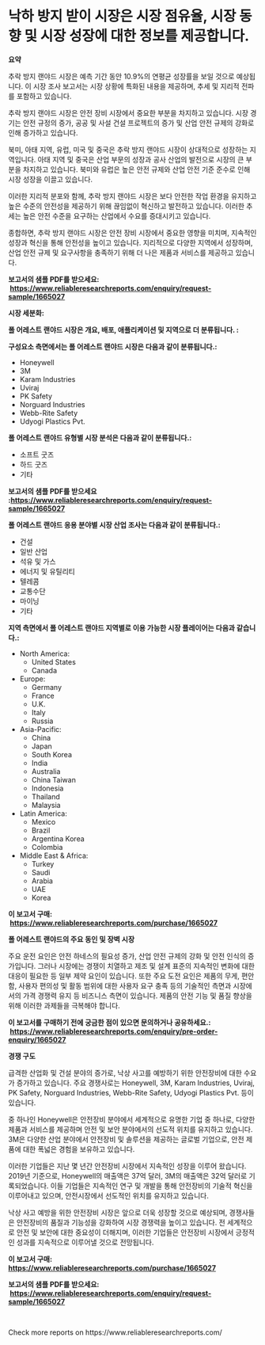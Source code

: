 <p><h1>낙하 방지 받이 시장은 시장 점유율, 시장 동향 및 시장 성장에 대한 정보를 제공합니다.</h1></p><p><strong>요약</strong></p>
<p><p>추락 방지 랜야드 시장은 예측 기간 동안 10.9%의 연평균 성장률을 보일 것으로 예상됩니다. 이 시장 조사 보고서는 시장 상황에 특화된 내용을 제공하며, 추세 및 지리적 전파를 포함하고 있습니다.</p><p>추락 방지 랜야드 시장은 안전 장비 시장에서 중요한 부분을 차지하고 있습니다. 시장 경기는 안전 규정의 증가, 공공 및 사설 건설 프로젝트의 증가 및 산업 안전 규제의 강화로 인해 증가하고 있습니다.</p><p>북미, 아태 지역, 유럽, 미국 및 중국은 추락 방지 랜야드 시장이 상대적으로 성장하는 지역입니다. 아태 지역 및 중국은 산업 부문의 성장과 공사 산업의 발전으로 시장의 큰 부분을 차지하고 있습니다. 북미와 유럽은 높은 안전 규제와 산업 안전 기준 준수로 인해 시장 성장을 이끌고 있습니다.</p><p>이러한 지리적 분포와 함께, 추락 방지 랜야드 시장은 보다 안전한 작업 환경을 유지하고 높은 수준의 안전성을 제공하기 위해 끊임없이 혁신하고 발전하고 있습니다. 이러한 추세는 높은 안전 수준을 요구하는 산업에서 수요를 증대시키고 있습니다.</p><p>종합하면, 추락 방지 랜야드 시장은 안전 장비 시장에서 중요한 영향을 미치며, 지속적인 성장과 혁신을 통해 안전성을 높이고 있습니다. 지리적으로 다양한 지역에서 성장하며, 산업 안전 규제 및 요구사항을 충족하기 위해 더 나은 제품과 서비스를 제공하고 있습니다.</p></p>
<p><strong>보고서의 샘플 PDF를 받으세요: &nbsp;<a href="https://www.reliableresearchreports.com/enquiry/request-sample/1665027">https://www.reliableresearchreports.com/enquiry/request-sample/1665027</a></strong></p>
<p><strong>시장 세분화:</strong></p>
<p><strong> 폴 어레스트 랜야드 시장은 개요, 배포, 애플리케이션 및 지역으로 더 분류됩니다. :</strong></p>
<p><strong>구성요소 측면에서는 폴 어레스트 랜야드 시장은 다음과 같이 분류됩니다.:</strong></p>
<p><ul><li>Honeywell</li><li>3M</li><li>Karam Industries</li><li>Uviraj</li><li>PK Safety</li><li>Norguard Industries</li><li>Webb-Rite Safety</li><li>Udyogi Plastics Pvt.</li></ul></p>
<p><strong> 폴 어레스트 랜야드 유형별 시장 분석은 다음과 같이 분류됩니다.:</strong></p>
<p><ul><li>소프트 굿즈</li><li>하드 굿즈</li><li>기타</li></ul></p>
<p><strong>보고서의 샘플 PDF를 받으세요 :<a href="https://www.reliableresearchreports.com/enquiry/request-sample/1665027">https://www.reliableresearchreports.com/enquiry/request-sample/1665027</a></strong></p>
<p><strong> 폴 어레스트 랜야드 응용 분야별 시장 산업 조사는 다음과 같이 분류됩니다.:</strong></p>
<p><ul><li>건설</li><li>일반 산업</li><li>석유 및 가스</li><li>에너지 및 유틸리티</li><li>텔레콤</li><li>교통수단</li><li>마이닝</li><li>기타</li></ul></p>
<p><strong>지역 측면에서 폴 어레스트 랜야드 지역별로 이용 가능한 시장 플레이어는 다음과 같습니다.:</strong></p>
<p><ul>
    <li>
        North America:
        <ul>
            <li>United States</li>
            <li>Canada</li>
        </ul>
    </li>
    <li>
        Europe:
        <ul>
            <li>Germany</li>
            <li>France</li>
            <li>U.K.</li>
            <li>Italy</li>
            <li>Russia</li>
        </ul>
    </li>
    <li>
        Asia-Pacific:
        <ul>
            <li>China</li>
            <li>Japan</li>
            <li>South Korea</li>
            <li>India</li>
            <li>Australia</li>
            <li>China Taiwan</li>
            <li>Indonesia</li>
            <li>Thailand</li>
            <li>Malaysia</li>
        </ul>
    </li>
    <li>
        Latin America:
        <ul>
            <li>Mexico</li>
            <li>Brazil</li>
            <li>Argentina Korea</li>
            <li>Colombia</li>
        </ul>
    </li>
    <li>
        Middle East & Africa:
        <ul>
            <li>Turkey</li>
            <li>Saudi</li>
            <li>Arabia</li>
            <li>UAE</li>
            <li>Korea</li>
        </ul>
    </li>
    </ul></p>
<p><strong>이 보고서 구매: &nbsp;<a href="https://www.reliableresearchreports.com/purchase/1665027">https://www.reliableresearchreports.com/purchase/1665027</a></strong></p>
<p><strong>폴 어레스트 랜야드의 주요 동인 및 장벽 시장</strong></p>
<p><p>주요 운전 요인은 안전 하네스의 필요성 증가, 산업 안전 규제의 강화 및 안전 인식의 증가입니다. 그러나 시장에는 경쟁이 치열하고 제조 및 설계 표준의 지속적인 변화에 대한 대응이 필요한 등 일부 제약 요인이 있습니다. 또한 주요 도전 요인은 제품의 무게, 편안함, 사용자 편의성 및 활동 범위에 대한 사용자 요구 충족 등의 기술적인 측면과 시장에서의 가격 경쟁력 유지 등 비즈니스 측면이 있습니다. 제품의 안전 기능 및 품질 향상을 위해 이러한 과제들을 극복해야 합니다.</p></p>
<p><strong>이 보고서를 구매하기 전에 궁금한 점이 있으면 문의하거나 공유하세요.: &nbsp;<a href="https://www.reliableresearchreports.com/enquiry/pre-order-enquiry/1665027">https://www.reliableresearchreports.com/enquiry/pre-order-enquiry/1665027</a></strong></p>
<p><strong>경쟁 구도</strong></p>
<p><p>급격한 산업화 및 건설 분야의 증가로, 낙상 사고를 예방하기 위한 안전장비에 대한 수요가 증가하고 있습니다. 주요 경쟁사로는 Honeywell, 3M, Karam Industries, Uviraj, PK Safety, Norguard Industries, Webb-Rite Safety, Udyogi Plastics Pvt. 등이 있습니다.</p><p>중 하나인 Honeywell은 안전장비 분야에서 세계적으로 유명한 기업 중 하나로, 다양한 제품과 서비스를 제공하며 안전 및 보안 분야에서의 선도적 위치를 유지하고 있습니다. 3M은 다양한 산업 분야에서 안전장비 및 솔루션을 제공하는 글로벌 기업으로, 안전 제품에 대한 폭넓은 경험을 보유하고 있습니다.</p><p>이러한 기업들은 지난 몇 년간 안전장비 시장에서 지속적인 성장을 이루어 왔습니다. 2019년 기준으로, Honeywell의 매출액은 37억 달러, 3M의 매출액은 32억 달러로 기록되었습니다. 이들 기업들은 지속적인 연구 및 개발을 통해 안전장비의 기술적 혁신을 이루어내고 있으며, 안전시장에서 선도적인 위치를 유지하고 있습니다.</p><p>낙상 사고 예방을 위한 안전장비 시장은 앞으로 더욱 성장할 것으로 예상되며, 경쟁사들은 안전장비의 품질과 기능성을 강화하여 시장 경쟁력을 높이고 있습니다. 전 세계적으로 안전 및 보안에 대한 중요성이 더해지며, 이러한 기업들은 안전장비 시장에서 긍정적인 성과를 지속적으로 이루어낼 것으로 전망됩니다.</p></p>
<p><strong>이 보고서 구매: &nbsp; <a href="https://www.reliableresearchreports.com/purchase/1665027">https://www.reliableresearchreports.com/purchase/1665027</a></strong></p>
<p><strong>보고서의 샘플 PDF를 받으세요: &nbsp;<a href="https://www.reliableresearchreports.com/enquiry/request-sample/1665027">https://www.reliableresearchreports.com/enquiry/request-sample/1665027</a></strong><strong></strong></p>
<p>&nbsp;</p>
<p>Check more reports on https://www.reliableresearchreports.com/</p>